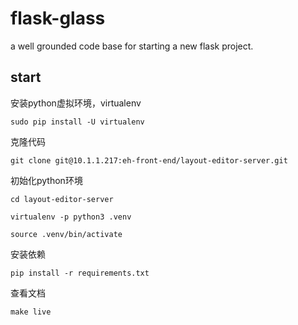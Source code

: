 # flask-glass
a well grounded code base for starting a new flask project.

## start

安装python虚拟环境，virtualenv

    sudo pip install -U virtualenv

克隆代码

    git clone git@10.1.1.217:eh-front-end/layout-editor-server.git

初始化python环境

    cd layout-editor-server

    virtualenv -p python3 .venv

    source .venv/bin/activate

安装依赖

    pip install -r requirements.txt

查看文档

    make live

